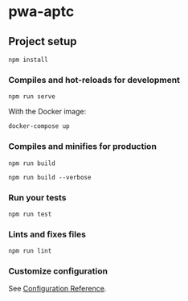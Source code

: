 # pwa-aptc

## Project setup
```
npm install
```

### Compiles and hot-reloads for development
```
npm run serve
```
With the Docker image:
```
docker-compose up
```

### Compiles and minifies for production
```
npm run build

npm run build --verbose
```

### Run your tests
```
npm run test
```

### Lints and fixes files
```
npm run lint
```

### Customize configuration
See [Configuration Reference](https://cli.vuejs.org/config/).
